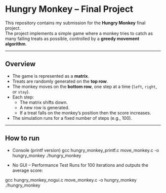 # Hungry Monkey – Final Project

This repository contains my submission for the **Hungry Monkey** final project.  
The project implements a simple game where a monkey tries to catch as many falling treats as possible, controlled by a **greedy movement algorithm**.

---

## Overview
- The game is represented as a **matrix**.  
- Treats are randomly generated on the **top row**.  
- The monkey moves on the **bottom row**, one step at a time (`left`, `right`, or `stay`).  
- Each step:
  - The matrix shifts down.
  - A new row is generated.
  - If a treat falls on the monkey’s position then the score increases.  
- The simulation runs for a fixed number of steps (e.g., 100).

---

## How to run

- Console (printf version)
gcc hungry_monkey_printf.c move_monkey.c -o hungry_monkey
./hungry_monkey

- No GUI – Performance Test
Runs for 100 iterations and outputs the average score:

gcc hungry_monkey_nogui.c move_monkey.c -o hungry_monkey
./hungry_monkey
